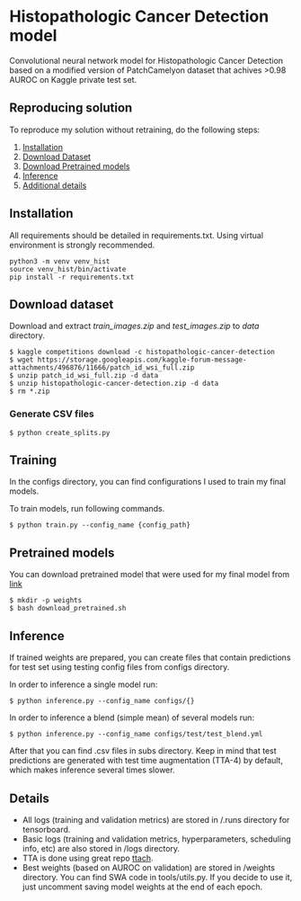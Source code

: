 # Histopathologic Cancer Detection model

Convolutional neural network model for Histopathologic Cancer Detection based on a modified version of PatchCamelyon dataset that achives >0.98 AUROC on Kaggle private test set. 


## Reproducing solution
To reproduce my solution without retraining, do the following steps:
1. [Installation](#installation)
2. [Download Dataset](#download-dataset)
3. [Download Pretrained models](#pretrained-models)
4. [Inference](#inference)
5. [Additional details](#details)

## Installation
All requirements should be detailed in requirements.txt. Using virtual environment is strongly recommended.
```
python3 -m venv venv_hist
source venv_hist/bin/activate
pip install -r requirements.txt
```

## Download dataset
Download and extract *train_images.zip* and *test_images.zip* to *data* directory.
```
$ kaggle competitions download -c histopathologic-cancer-detection
$ wget https://storage.googleapis.com/kaggle-forum-message-attachments/496876/11666/patch_id_wsi_full.zip 
$ unzip patch_id_wsi_full.zip -d data
$ unzip histopathologic-cancer-detection.zip -d data
$ rm *.zip
```

### Generate CSV files
```
$ python create_splits.py
```
## Training
In the configs directory, you can find configurations I used to train my final models.

To train models, run following commands.
```
$ python train.py --config_name {config_path} 
```

## Pretrained models
You can download pretrained model that were used for my final model from [link](https://www.kaggle.com/ivanpan/histopathologic-cancer-detection-weights)
```
$ mkdir -p weights
$ bash download_pretrained.sh
```


## Inference
If trained weights are prepared, you can create files that contain predictions for test set using testing config files from configs directory.

In order to inference a single model run:
```
$ python inference.py --config_name configs/{}
```
In order to inference a blend (simple mean) of several models run:
```
$ python inference.py --config_name configs/test/test_blend.yml
```

After that you can find .csv files in subs directory. Keep in mind that test predictions are generated with test time augmentation (TTA-4) by default, which makes inference several times slower. 

## Details 
- All logs (training and validation metrics) are stored in /.runs directory for tensorboard. 
- Basic logs (training and validation metrics, hyperparameters, scheduling info, etc) are also stored in /logs directory.
- TTA is done using great repo [ttach](https://github.com/qubvel/ttach).
- Best weights (based on AUROC on validation) are stored in /weights directory. You can find SWA code in tools/utils.py. If you decide to use it, just uncomment saving model weights at the end of each epoch. 
